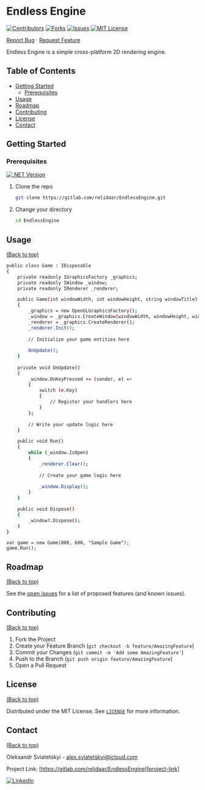 # Endless Engine

[![Contributors][contributors-shield]][contributors-url]
[![Forks][forks-shield]][forks-url]
[![Issues][issues-shield]][issues-url]
[![MIT License][license-shield]][license-url]

[Report Bug][project-issues-link]
·
[Request Feature][project-issues-link]

Endless Engine is a simple cross-platform 2D rendering engine.

## Table of Contents

- [Getting Started](#getting-started)
    - [Prerequisites](#prerequisites)
- [Usage](#usage)
- [Roadmap](#roadmap)
- [Contributing](#contributing)
- [License](#license)
- [Contact](#contact)



## Getting Started

### Prerequisites

[![.NET Version][dotnet-shield]][dotnet-url]


1. Clone the repo
   ```sh
   git clone https://gitlab.com/relidaar/EndlessEngine.git
   ```
2. Change your directory
   ```sh
   cd EndlessEngine
   ```



## Usage
[(Back to top)](#table-of-contents)

```sh
public class Game : IDisposable
{
    private readonly IGraphicsFactory _graphics;
    private readonly IWindow _window;
    private readonly IRenderer _renderer;

    public Game(int windowWidth, int windowHeight, string windowTitle)
    {
        _graphics = new OpenGLGraphicsFactory();
        _window = _graphics.CreateWindow(windowWidth, windowHeight, windowTitle, false);
        _renderer = _graphics.CreateRenderer();
        _renderer.Init();
        
        // Initialize your game entities here
            
        OnUpdate();
    }
        
    private void OnUpdate()
    {
        _window.OnKeyPressed += (sender, e) =>
        {
            switch (e.Key)
            {
                // Register your handlers here
            }
        };
    
        // Write your update logic here
    }

    public void Run()
    {
        while (_window.IsOpen)
        {
            _renderer.Clear();
                
            // Create your game logic here
                
            _window.Display();
        }
    }

    public void Dispose()
    {
        _window?.Dispose();
    }
}
```

```
var game = new Game(800, 600, "Sample Game");
game.Run();
```



## Roadmap
[(Back to top)](#table-of-contents)

See the [open issues][project-issues-link] for a list of proposed features (and known issues).



## Contributing
[(Back to top)](#table-of-contents)

1. Fork the Project
2. Create your Feature Branch (`git checkout -b feature/AmazingFeature`)
3. Commit your Changes (`git commit -m 'Add some AmazingFeature'`)
4. Push to the Branch (`git push origin feature/AmazingFeature`)
5. Open a Pull Request



## License
[(Back to top)](#table-of-contents)

Distributed under the MIT License. See  [`LICENSE`][license-url] for more information.



## Contact
[(Back to top)](#table-of-contents)

Oleksandr Sviatetskyi - alex.sviatetskyi@icloud.com

Project Link: [https://gitlab.com/relidaar/EndlessEngine][project-link]

[![LinkedIn][linkedin-shield]][linkedin-url]



[project-link]: https://gitlab.com/relidaar/EndlessEngine
[project-issues-link]: https://gitlab.com/relidaar/EndlessEngine/-/issues

[contributors-shield]: https://img.shields.io/gitlab/contributors/relidaar/EndlessEngine?style=for-the-badge
[contributors-url]: https://gitlab.com/relidaar/EndlessEngine/-/graphs/main

[forks-shield]: https://img.shields.io/gitlab/forks/relidaar/EndlessEngine?style=for-the-badge
[forks-url]: https://gitlab.com/relidaar/EndlessEngine/-/forks/

[issues-shield]: https://img.shields.io/github/issues/relidaar/EndlessEngine?style=for-the-badge
[issues-url]: https://gitlab.com/relidaar/EndlessEngine/-/issues

[license-shield]: https://img.shields.io/github/license/relidaar/EndlessEngine?style=for-the-badge
[license-url]: https://gitlab.com/relidaar/EndlessEngine/blob/main/LICENSE

[linkedin-shield]: https://img.shields.io/badge/-LinkedIn-black.svg?style=for-the-badge&logo=linkedin&colorB=555
[linkedin-url]: https://www.linkedin.com/in/oleksandr-sviatetskyi-45424b143/

[dotnet-shield]: https://img.shields.io/badge/.NET_Core-2.1-brightgreen.svg?style=flat-square
[dotnet-url]: https://dotnet.microsoft.com/download/dotnet/2.1
